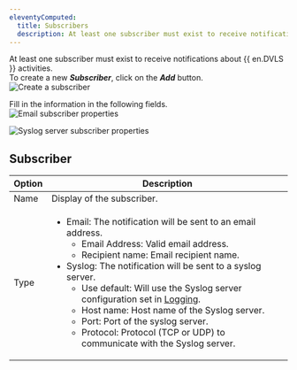 ```yaml
---
eleventyComputed:
  title: Subscribers
  description: At least one subscriber must exist to receive notifications about {{ en.DVLS }} activities.
---
```

At least one subscriber must exist to receive notifications about {{ en.DVLS }} activities.  
To create a new ***Subscriber***, click on the ***Add*** button.  
![Create a subscriber](https://webdevolutions.azureedge.net/docs/en/server/ServerOp8154.png)  

Fill in the information in the following fields.  
![Email subscriber properties](https://webdevolutions.azureedge.net/docs/en/server/ServerOp8155.png)  

![Syslog server subscriber properties](https://webdevolutions.azureedge.net/docs/en/server/ServerOp2122.png)  

## Subscriber  
| Option | Description                |
|--------|----------------------------|
| Name   | Display of the subscriber. |
| Type   | <ul><li>Email: The notification will be sent to an email address.<ul><li>Email Address: Valid email address.</li><li>Recipient name: Email recipient name.</li></ul></li><li>Syslog: The notification will be sent to a syslog server.<ul><li>Use default: Will use the Syslog server configuration set in [Logging](/server/web-interface/administration/configuration/server-settings/general/logging/).</li><li>Host name: Host name of the Syslog server.</li><li>Port: Port of the syslog server.</li><li>Protocol: Protocol (TCP or UDP) to communicate with the Syslog server.</li></ul></li></ul> |
